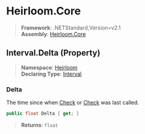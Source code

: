 # Heirloom.Core

> **Framework**: .NETStandard,Version=v2.1  
> **Assembly**: [Heirloom.Core][0]

## Interval.Delta (Property)

> **Namespace**: [Heirloom][0]  
> **Declaring Type**: [Interval][1]

### Delta

The time since when [Check][2] or [Check][2] was last called.

```cs
public float Delta { get; }
```

> **Returns**: `float`

[0]: ../../../Heirloom.Core.md
[1]: ../Interval.md
[2]: Check.md
